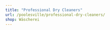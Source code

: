 ```yaml
---
title: "Professional Dry Cleaners"
url: /poolesville/professional-dry-cleaners/
shop: Wäscherei
---
```

